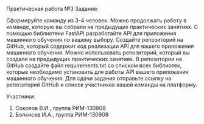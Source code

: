 Практическая работа №3
Задание: 

Сформируйте команду из 3-4 человек. Можно продолжать работу в команде, которую вы собрали на предыдущих практических занятиях. 
С помощью библиотеки FastAPI разработайте API для приложения машинного обучения по вашему выбору. 
Создайте репозиторий на GitHub, который содержит код реализации API для вашего приложения машинного обучения. Можно использовать репозиторий, который вы создали на предыдущих практических занятиях. 
В репозитории на GitHub создайте файл requirements.txt со списком всех библиотек, которые необходимо установить для работы API вашего приложения машинного обучения. 
Для сдачи задания отправьте ссылку на репозиторий GitHub и список участников вашей команды на платформу. 

Участники:
1. Соколов В.И., группа РИМ-130908
2. Болкисев И.А., группа РИМ-130908
